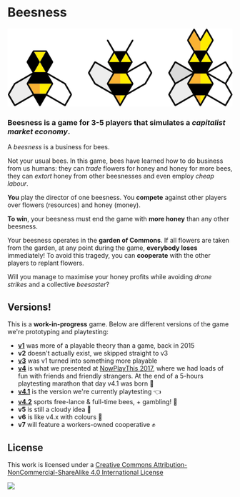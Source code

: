 # Beesness

![](assets/bees.png)

### **Beesness** is a game for 3-5 players that simulates a *capitalist market economy*. 

A *beesness* is a business for bees. 

Not your usual bees. In this game, bees have learned how to do business from us humans: they can *trade* flowers for honey and honey for more bees, they can *extort* honey from other beesnesses and even employ *cheap labour*. 

**You** play the director of one beesness. You **compete** against other players over flowers (resources) and honey (money). 

**To win**, your beesness must end the game with **more honey** than any other beesness. 

Your beesness operates in the **garden of Commons**. If all flowers are taken from the garden, at any point during the game, **everybody loses** immediately! To avoid this tragedy, you can **cooperate** with the other players to replant flowers.

Will you manage to maximise your honey profits while avoiding *drone strikes* and a collective *beesaster*?

## Versions!

This is a **work-in-progress** game. Below are different versions of the game we're prototyping and playtesting:

* [**v1**](versions/v1) was more of a playable theory than a game, back in 2015
* **v2** doesn't actually exist, we skipped straight to v3
* [**v3**](versions/v3) was v1 turned into something more playable
* [**v4**](versions/v4) is what we presented at [NowPlayThis 2017](http://nowplaythis.net/2017-events), where we had loads of fun with friends and friendly strangers. At the end of a 5-hours playtesting marathon that day v4.1 was born :hatching_chick:
* [**v4.1**](versions/v4.1) is the version we're currently playtesting :point_left:
* [**v4.2**](versions/v4.2) sports free-lance & full-time bees, + gambling! :game_die:
* **v5** is still a cloudy idea :thought_balloon:
* **v6** is like v4.x with colours :rainbow:
* **v7** will feature a workers-owned cooperative :fist:

## License

This work is licensed under a [Creative Commons Attribution-NonCommercial-ShareAlike 4.0 International License](http://creativecommons.org/licenses/by-nc-sa/4.0)

[![](http://mirrors.creativecommons.org/presskit/buttons/88x31/svg/by-nc-sa.svg)](http://creativecommons.org/licenses/by-nc-sa/4.0)
